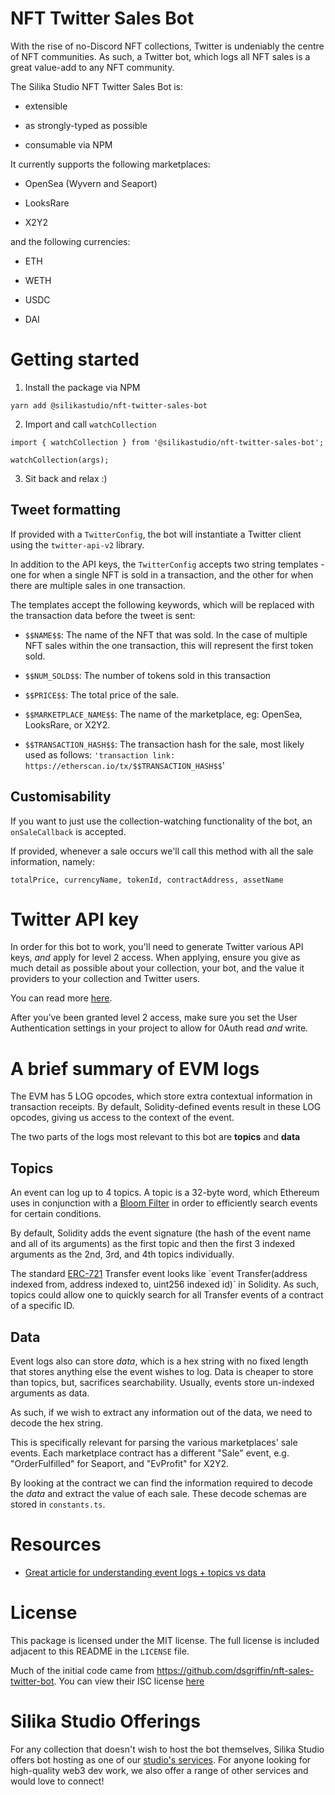 # NFT Twitter Sales Bot
With the rise of no-Discord NFT collections, Twitter is undeniably the centre of NFT communities. As such, a Twitter bot, which logs all NFT sales is a great value-add to any NFT community.

The Silika Studio NFT Twitter Sales Bot is:

- extensible

- as strongly-typed as possible

- consumable via NPM

It currently supports the following marketplaces:

- OpenSea (Wyvern and Seaport)

- LooksRare

- X2Y2

and the following currencies:

- ETH

- WETH

- USDC

- DAI

# Getting started

1. Install the package via NPM
```
yarn add @silikastudio/nft-twitter-sales-bot
```

2. Import and call `watchCollection`
```
import { watchCollection } from '@silikastudio/nft-twitter-sales-bot';

watchCollection(args);
```

3. Sit back and relax :)

## Tweet formatting

If provided with a `TwitterConfig`, the bot will instantiate a Twitter client using the `twitter-api-v2` library.

In addition to the API keys, the `TwitterConfig` accepts two string templates - one for when a single NFT is sold in a transaction, and the other for when there are multiple sales in one transaction.

The templates accept the following keywords, which will be replaced with the transaction data before the tweet is sent:

- `$$NAME$$`: The name of the NFT that was sold. In the case of multiple NFT sales within the one transaction, this will represent the first token sold.

- `$$NUM_SOLD$$`: The number of tokens sold in this transaction

- `$$PRICE$$`: The total price of the sale.

- `$$MARKETPLACE_NAME$$`: The name of the marketplace, eg: OpenSea, LooksRare, or X2Y2.

- `$$TRANSACTION_HASH$$`: The transaction hash for the sale, most likely used as follows: `'transaction link: https://etherscan.io/tx/$$TRANSACTION_HASH$$`'

## Customisability
If you want to just use the collection-watching functionality of the bot, an `onSaleCallback` is accepted.

If provided, whenever a sale occurs we'll call this method with all the sale information, namely:

```
totalPrice, currencyName, tokenId, contractAddress, assetName
```

# Twitter API key

In order for this bot to work, you'll need to generate Twitter various API keys, *and* apply for level 2 access. When applying, ensure you give as much detail as possible about your collection, your bot, and the value it providers to your collection and Twitter users.

You can read more [here](https://developer.twitter.com).

After you’ve been granted level 2 access, make sure you set the User Authentication settings in your project to allow for 0Auth read *and* write.

# A brief summary of EVM logs
The EVM has 5 LOG opcodes, which store extra contextual information in transaction receipts. By default, Solidity-defined events result in these LOG opcodes, giving us access to the context of the event.

The two parts of the logs most relevant to this bot are **topics** and **data**

## Topics
An event can log up to 4 topics. A topic is a 32-byte word, which Ethereum uses in conjunction with a [Bloom Filter](https://en.wikipedia.org/wiki/Bloom_filter) in order to efficiently search events for certain conditions.

By default, Solidity adds the event signature (the hash of the event name and all of its arguments) as the first topic and then the first 3 indexed arguments as the 2nd, 3rd, and 4th topics individually.

The standard [ERC-721]([https://eips.ethereum.org/EIPS/eip-721](https://eips.ethereum.org/EIPS/eip-721)) Transfer event looks like `event Transfer(address indexed from, address indexed to, uint256 indexed id)` in Solidity. As such, topics could allow one to quickly search for all Transfer events of a contract of a specific ID.

## Data
Event logs also can store *data*, which is a hex string with no fixed length that stores anything else the event wishes to log. Data is cheaper to store than topics, but, sacrifices searchability. Usually, events store un-indexed arguments as data.

As such, if we wish to extract any information out of the data, we need to decode the hex string.

This is specifically relevant for parsing the various marketplaces' sale events. Each marketplace contract has a different "Sale" event, e.g. "OrderFulfilled" for Seaport, and "EvProfit" for X2Y2.

By looking at the contract we can find the information required to decode the *data* and extract the value of each sale. These decode schemas are stored in `constants.ts`.

# Resources
- [Great article for understanding event logs + topics vs data](https://medium.com/mycrypto/understanding-event-logs-on-the-ethereum-blockchain-f4ae7ba50378)

# License
This package is licensed under the MIT license. The full license is included adjacent to this README in the `LICENSE` file.

Much of the initial code came from https://github.com/dsgriffin/nft-sales-twitter-bot.
You can view their ISC license [here](https://github.com/dsgriffin/nft-sales-twitter-bot/blob/master/license.txt)

# Silika Studio Offerings

For any collection that doesn't wish to host the bot themselves, Silika Studio offers bot hosting as one of our [studio's services]([https://www.silika.studio#services](https://www.silika.studio#services)). For anyone looking for high-quality web3 dev work, we also offer a range of other services and would love to connect!